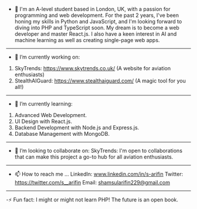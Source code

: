 - 👋 I'm an A-level student based in London, UK, with a passion for programming and web development. For the past 2 years, I've been honing my skills in Python and JavaScript, and I'm looking forward to diving into PHP and TypeScript soon. My dream is to become a web developer and master React.js. I also have a keen interest in AI and machine learning as well as creating single-page web apps.
----------------------------------------------------------------------------------------------------------------------------------------------------------------------------
- 🔭 I’m currently working on:
1. SkyTrends: https://www.skytrends.co.uk/ (A website for aviation enthusiasts)
2. StealthAIGuard: https://www.stealthaiguard.com/ (A magic tool for you all!)
----------------------------------------------------------------------------------------------------------------------------------------------------------------------------
- 🌱 I’m currently learning:
1. Advanced Web Development.
2. UI Design with React.js.
3. Backend Development with Node.js and Express.js.
4. Database Management with MongoDB.
----------------------------------------------------------------------------------------------------------------------------------------------------------------------------
- 💞️ I’m looking to collaborate on:
SkyTrends: I'm open to collaborations that can make this project a go-to hub for all aviation enthusiasts.
----------------------------------------------------------------------------------------------------------------------------------------------------------------------------
- 📫 How to reach me ...
LinkedIn: www.linkedin.com/in/s-arifin
Twitter: https://twitter.com/s__arifin
Email: shamsularifin229@gmail.com
----------------------------------------------------------------------------------------------------------------------------------------------------------------------------
-⚡ Fun fact: I might or might not learn PHP! The future is an open book.
